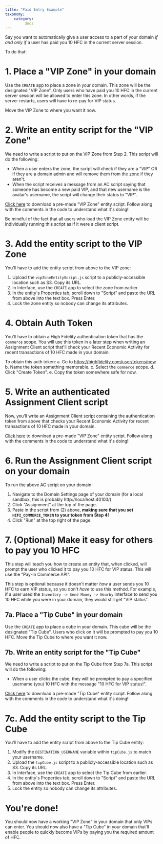 ```yaml
---
title: "Paid Entry Example"
taxonomy:
    category:
         docs
---
```


Say you want to automatically give a user access to a part of your domain _if and only if_ a user has paid you 10 HFC in the current server session.

To do that:

# 1. Place a "VIP Zone" in your domain
Use the `CREATE` app to place a zone in your domain. This zone will be the designated "VIP Zone". Only users who have paid you 10 HFC in the current server session will be allowed to enter this zone. In other words, if the server restarts, users will have to re-pay for VIP status.

Move the VIP Zone to where you want it now.

# 2. Write an entity script for the "VIP Zone"
We need to write a script to put on the VIP Zone from Step 2. This script will do the following:
* When a user enters the zone, the script will check if they are a "VIP" OR if they are a domain admin and will remove them from the zone if they aren't.
* When the script receives a message from an AC script saying that someone has become a new paid VIP, and that new username is the avatar's username, the script will change their status to "VIP".

[Click here](./vipZoneEntityScript.js) to download a pre-made "VIP Zone" entity script. Follow along with the comments in the code to understand what it's doing!

Be mindful of the fact that all users who load the VIP Zone entity will be individually running this script as if it were a client script.

# 3. Add the entity script to the VIP Zone
You'll have to add the entity script from above to the VIP zone:
1. Upload the `vipZoneEntityScript.js` script to a publicly-accessible location such as S3. Copy its URL.
2. In Interface, use the `CREATE` app to select the zone from earlier.
3. In the entity's Properties tab, scroll down to "Script" and paste the URL from above into the text box. Press Enter.
4. Lock the zone entity so nobody can change its attributes.

# 4. Obtain Auth Token
You'll have to obtain a High Fidelity authentication token that has the `commerce` scope. You will use this token in a later step when writing an Assignment Client script that'll check your Recent Economic Activity for recent transactions of 10 HFC made in your domain.

To obtain this auth token:
    a. Go to https://highfidelity.com/user/tokens/new
    b. Name the token something memorable.
    c. Select the `commerce` scope.
    d. Click "Create Token".
    e. Copy the token somewhere safe for now.

# 5. Write an authenticated Assignment Client script
Now, you'll write an Assignment Client script containing the authentication token from above that checks your Recent Economic Activity for recent transactions of 10 HFC made in your domain.

[Click here](./vipZoneACScript.js) to download a pre-made "VIP Zone" entity script. Follow along with the comments in the code to understand what it's doing!

# 6. Run the Assignment Client script on your domain
To run the above AC script on your domain:
1. Navigate to the Domain Settings page of your domain (for a local sandbox, this is probably http://localhost:40100/)
2. Click "Assignment" at the top of the page.
3. Paste in the script from (2) above, **making sure that you set `HIFI_COMMERCE_TOKEN` to your token from Step 4!**
4. Click "Run" at the top right of the page.

# 7. (Optional) Make it easy for others to pay you 10 HFC
This step will teach you how to create an entity that, when clicked, will prompt the user who clicked it to pay you 10 HFC for VIP status. This will use the "Pay-In Commerce API".

This step is optional because it doesn't matter _how_ a user sends you 10 HFC to earn VIP status, so you don't _have_ to use this method. For example, if a user used the `Inventory -> Send Money -> Nearby` interface to send you 10 HFC while you were in your domain, they would still get "VIP status".

## 7a. Place a "Tip Cube" in your domain
Use the `CREATE` app to place a cube in your domain. This cube will be the designated "Tip Cube". Users who click on it will be prompted to pay you 10 HFC. Move the Tip Cube to where you want it now.

## 7b. Write an entity script for the "Tip Cube"
We need to write a script to put on the Tip Cube from Step 7a. This script will do the following:
* When a user clicks the cube, they will be prompted to pay a specified username (you) 10 HFC with the message "10 HFC for VIP status!".

[Click here](./tipCube.js) to download a pre-made "Tip Cube" entity script. Follow along with the comments in the code to understand what it's doing!

# 7c. Add the entity script to the Tip Cube
You'll have to add the entity script from above to the Tip Cube entity:
1. Modify the `DESTINATION_USERNAME` variable within `tipCube.js` to match your username.
2. Upload the `tipCube.js` script to a publicly-accessible location such as S3. Copy its URL.
3. In Interface, use the `CREATE` app to select the Tip Cube from earlier.
4. In the entity's Properties tab, scroll down to "Script" and paste the URL from above into the text box. Press Enter.
5. Lock the entity so nobody can change its attributes.

# You're done!
You should now have a working "VIP Zone" in your domain that only VIPs can enter. You should now also have a "Tip Cube" in your domain that'll enable people to quickly become VIPs by paying you the required amount of HFC.